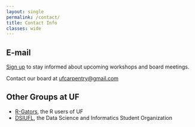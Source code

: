 ```yaml
---
layout: single
permalink: /contact/
title: Contact Info
classes: wide
---
```


## E-mail

[Sign up](https://lists.ufl.edu/cgi-bin/wa?A0=INFORMATICS-TEACHING-L) to stay informed about upcoming workshops and board meetings.

Contact our board at [ufcarpentry@gmail.com](mailto://ufcarpentry@gmail.com)

## Other Groups at UF

* [R-Gators](http://www.r-gators.com/), the R users of UF
* [DSIUFL](http://www.dsiufl.org/), the Data Science and Informatics Student Organization
